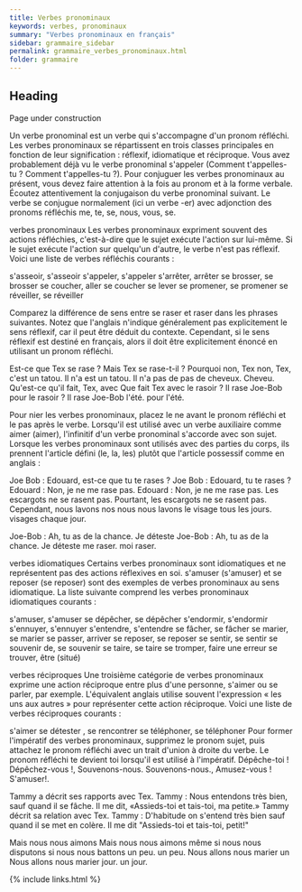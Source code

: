 ```yaml
---
title: Verbes pronominaux
keywords: verbes, pronominaux
summary: "Verbes pronominaux en français"
sidebar: grammaire_sidebar
permalink: grammaire_verbes_pronominaux.html
folder: grammaire
---
```


## Heading

Page under construction

Un verbe pronominal est un verbe qui s'accompagne d'un pronom réfléchi. Les verbes pronominaux se répartissent en trois classes principales en fonction de leur signification : réflexif, idiomatique et réciproque. Vous avez probablement déjà vu le verbe pronominal s'appeler (Comment t'appelles-tu ? Comment t'appelles-tu ?). Pour conjuguer les verbes pronominaux au présent, vous devez faire attention à la fois au pronom et à la forme verbale. Écoutez attentivement la conjugaison du verbe pronominal suivant. Le verbe se conjugue normalement (ici un verbe -er) avec adjonction des pronoms réfléchis me, te, se, nous, vous, se.

verbes pronominaux
Les verbes pronominaux expriment souvent des actions réfléchies, c'est-à-dire que le sujet exécute l'action sur lui-même. Si le sujet exécute l'action sur quelqu'un d'autre, le verbe n'est pas réflexif. Voici une liste de verbes réfléchis courants :

s'asseoir, s'asseoir s'appeler, s'appeler s'arrêter, arrêter se brosser, se brosser se coucher, aller se coucher se lever se promener, se promener se réveiller, se réveiller


Comparez la différence de sens entre se raser et raser dans les phrases suivantes. Notez que l'anglais n'indique généralement pas explicitement le sens réflexif, car il peut être déduit du contexte. Cependant, si le sens réflexif est destiné en français, alors il doit être explicitement énoncé en utilisant un pronom réfléchi.

Est-ce que Tex se rase ? Mais Tex se rase-t-il ? Pourquoi non, Tex non, Tex, c'est un tatou. Il n'a est un tatou. Il n'a pas de pas de cheveux. Cheveu.
Qu'est-ce qu'il fait, Tex, avec Que fait Tex avec le rasoir ? Il rase Joe-Bob pour le rasoir ? Il rase Joe-Bob l'été. pour l'été.




Pour nier les verbes pronominaux, placez le ne avant le pronom réfléchi et le pas après le verbe. Lorsqu'il est utilisé avec un verbe auxiliaire comme aimer (aimer), l'infinitif d'un verbe pronominal s'accorde avec son sujet. Lorsque les verbes pronominaux sont utilisés avec des parties du corps, ils prennent l'article défini (le, la, les) plutôt que l'article possessif comme en anglais :

Joe Bob : Edouard, est-ce que tu te rases ? Joe Bob : Edouard, tu te rases ? Edouard : Non, je ne me rase pas. Edouard : Non, je ne me rase pas. Les escargots ne se rasent pas. Pourtant, les escargots ne se rasent pas. Cependant, nous lavons nos
nous nous lavons le visage tous les jours. visages chaque jour.

Joe-Bob : Ah, tu as de la chance. Je déteste Joe-Bob : Ah, tu as de la chance. Je déteste me raser. moi raser.


verbes idiomatiques
Certains verbes pronominaux sont idiomatiques et ne représentent pas des actions réflexives en soi. s'amuser (s'amuser) et se reposer (se reposer) sont des exemples de verbes pronominaux au sens idiomatique. La liste suivante comprend les verbes pronominaux idiomatiques courants :


s'amuser, s'amuser se dépêcher, se dépêcher s'endormir, s'endormir s'ennuyer, s'ennuyer s'entendre, s'entendre se fâcher, se fâcher se marier, se marier se passer, arriver se reposer, se reposer se sentir, se sentir se souvenir de, se souvenir se taire, se taire se tromper, faire une erreur se trouver, être (situé)

verbes réciproques
Une troisième catégorie de verbes pronominaux exprime une action réciproque entre plus d'une personne, s'aimer ou se parler, par exemple. L'équivalent anglais utilise souvent l'expression « les uns aux autres » pour représenter cette action réciproque. Voici une liste de verbes réciproques courants :



s'aimer se détester , se rencontrer se téléphoner, se téléphoner
Pour former l'impératif des verbes pronominaux, supprimez le pronom sujet, puis attachez le pronom réfléchi avec un trait d'union à droite du verbe. Le pronom réfléchi te devient toi lorsqu'il est utilisé à l'impératif. Dépêche-toi ! Dépêchez-vous !, Souvenons-nous. Souvenons-nous., Amusez-vous ! S'amuser!.


Tammy a décrit ses rapports avec Tex.
Tammy : Nous entendons très bien, sauf quand il se fâche.
Il me dit, «Assieds-toi et tais-toi, ma petite.»
Tammy décrit sa relation avec Tex.
Tammy : D'habitude on s'entend très bien sauf quand il se met en colère.
Il me dit "Assieds-toi et tais-toi, petit!"



Mais nous nous aimons Mais nous nous aimons même si nous nous disputons si nous nous battons un peu. un peu.
Nous allons nous marier un Nous allons nous marier jour. un jour.

{% include links.html %}
